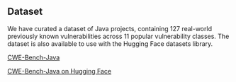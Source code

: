 ## Dataset 
We have curated a dataset of Java projects, containing 127 real-world previously known vulnerabilities across 11 popular vulnerability classes. The dataset is also available to use with the Hugging Face datasets library. 

[CWE-Bench-Java](https://github.com/iris-sast/iris/tree/v2/data)

[CWE-Bench-Java on Hugging Face](https://huggingface.co/datasets/iris-sast/CWE-Bench-Java)
